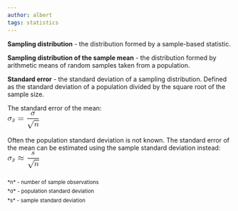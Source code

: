 ```yaml
---
author: albert
tags: statistics
---
```

<!--more-->
**Sampling distribution** - the distribution formed by a sample-based statistic.

**Sampling distribution of the sample mean** - the distribution formed by arithmetic means of random samples taken from a population.

**Standard error** - the standard deviation of a sampling distribution. Defined as the standard deviation of a population divided by the square root of the sample size. 

The standard error of the mean: <br />
![Standard error](/assets/images/handbook/statistics/standard_error.gif)

Often the population standard deviation is not known. The standard error of the mean can be estimated using the sample standard deviation instead: <br />
![Standard error approximation](/assets/images/handbook/statistics/standard_error_approx.gif)

<sub>
*n* - number of sample observations <br />
*&sigma;* - population standard deviation <br />
*s* - sample standard deviation
</sub>
